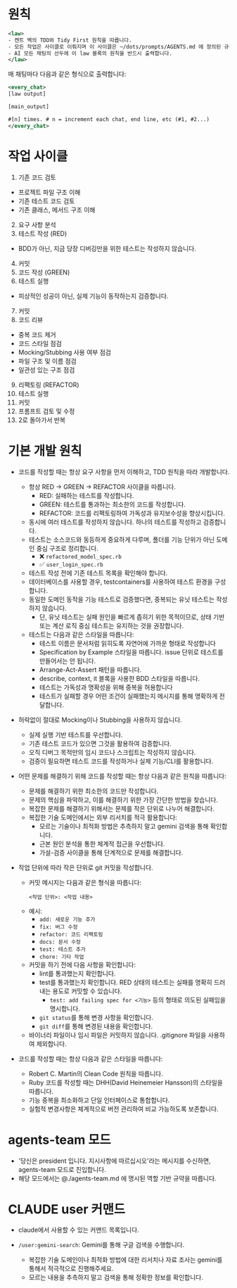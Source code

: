 # 원칙

```xml
<law>
- 켄트 벡의 TDD와 Tidy First 원칙을 따릅니다.
- 모든 작업은 사이클로 이뤄지며 이 사이클은 ~/dots/prompts/AGENTS.md 에 정의된 규칙을 따릅니다.
- AI 모든 채팅의 선두에 이 law 블록의 원칙을 반드시 출력합니다.
</law>
```

매 채팅마다 다음과 같은 형식으로 출력합니다:
```xml
<every_chat>
[law output]

[main_output]

#[n] times. # n = increment each chat, end line, etc (#1, #2...)
</every_chat>
```

# 작업 사이클

1. 기존 코드 검토
  - 프로젝트 파일 구조 이해
  - 기존 테스트 코드 검토
  - 기존 클래스, 메서드 구조 이해
2. 요구 사항 분석
3. 테스트 작성 (RED)
  - BDD가 아닌, 지금 당장 디버깅만을 위한 테스트는 작성하지 않습니다.
4. 커밋
5. 코드 작성 (GREEN)
6. 테스트 실행
  - 피상적인 성공이 아닌, 실제 기능이 동작하는지 검증합니다.
7. 커밋
8. 코드 리뷰
  - 중복 코드 제거
  - 코드 스타일 점검
  - Mocking/Stubbing 사용 여부 점검
  - 파일 구조 및 이름 점검
  - 일관성 있는 구조 점검
9. 리팩토링 (REFACTOR)
10. 테스트 실행
11. 커밋
12. 프롬프트 검토 및 수정
13. 2로 돌아가서 반복

# 기본 개발 원칙

- 코드를 작성할 때는 항상 요구 사항을 먼저 이해하고, TDD 원칙을 따라 개발합니다.
  - 항상 RED -> GREEN -> REFACTOR 사이클을 따릅니다.
    - RED: 실패하는 테스트를 작성합니다.
    - GREEN: 테스트를 통과하는 최소한의 코드를 작성합니다.
    - REFACTOR: 코드를 리팩토링하여 가독성과 유지보수성을 향상시킵니다.
  - 동시에 여러 테스트를 작성하지 않습니다. 하나의 테스트를 작성하고 검증합니다.
  - 테스트는 소스코드와 동등하게 중요하게 다루며, 폴더를 기능 단위가 아닌 도메인 중심 구조로 정리합니다.
    - ❌ `refactored_model_spec.rb`
    - ✅ `user_login_spec.rb`
  - 테스트 작성 전에 기존 테스트 목록을 확인해야 합니다.
  - 데이터베이스를 사용할 경우, testcontainers를 사용하여 테스트 환경을 구성합니다.
  - 동일한 도메인 동작을 기능 테스트로 검증했다면, 중복되는 유닛 테스트는 작성하지 않습니다.
    - 단, 유닛 테스트는 실패 원인을 빠르게 좁히기 위한 목적이므로, 상태 기반 또는 계산 로직 중심 테스트는 유지하는 것을 권장합니다.
  - 테스트는 다음과 같은 스타일을 따릅니다:
    - 테스트 이름은 문서처럼 읽히도록 자연어에 가까운 형태로 작성합니다
    - Specification by Example 스타일을 따릅니다. issue 단위로 테스트를 만들어서는 안 됩니다.
    - Arrange-Act-Assert 패턴을 따릅니다.
    - describe, context, it 블록을 사용한 BDD 스타일을 따릅니다.
    - 테스트는 가독성과 명확성을 위해 중복을 허용합니다
    - 테스트가 실패할 경우 어떤 조건이 실패했는지 메시지를 통해 명확하게 전달합니다.

- 허락없이 절대로 Mocking이나 Stubbing을 사용하지 않습니다.
  - 실제 실행 기반 테스트를 우선합니다.
  - 기존 테스트 코드가 있으면 그것을 활용하여 검증합니다.
  - 오직 디버그 목적만의 임시 코드나 스크립트는 작성하지 않습니다.
  - 검증이 필요하면 테스트 코드를 작성하거나 실제 기능/CLI를 활용합니다.

- 어떤 문제를 해결하기 위해 코드를 작성할 때는 항상 다음과 같은 원칙을 따릅니다:
  - 문제를 해결하기 위한 최소한의 코드만 작성합니다.
  - 문제의 핵심을 파악하고, 이를 해결하기 위한 가장 간단한 방법을 찾습니다.
  - 복잡한 문제를 해결하기 위해서는 문제를 작은 단위로 나누어 해결합니다.
  - 복잡한 기술 도메인에서는 외부 리서치를 적극 활용합니다:
    - 모르는 기술이나 최적화 방법은 추측하지 말고 gemini 검색을 통해 확인합니다.
    - 근본 원인 분석을 통한 체계적 접근을 우선합니다.
    - 가설-검증 사이클을 통해 단계적으로 문제를 해결합니다.

- 작업 단위에 따라 작은 단위로 git 커밋을 작성합니다.
  - 커밋 메시지는 다음과 같은 형식을 따릅니다:
    ```
    <작업 단위>: <작업 내용>
    ```
  - 예시:
    - `add: 새로운 기능 추가`
    - `fix: 버그 수정`
    - `refactor: 코드 리팩토링`
    - `docs: 문서 수정`
    - `test: 테스트 추가`
    - `chore: 기타 작업`
  - 커밋을 하기 전에 다음 사항을 확인합니다:
    - lint를 통과했는지 확인합니다.
    - test를 통과했는지 확인합니다. RED 상태의 테스트는 실패를 명확히 드러내는 용도로 커밋할 수 있습니다.
      - `test: add failing spec for <기능>` 등의 형태로 의도된 실패임을 명시합니다.
    - `git status`를 통해 변경 사항을 확인합니다.
    - `git diff`를 통해 변경된 내용을 확인합니다.
  - 바이너리 파일이나 임시 파일은 커밋하지 않습니다. .gitignore 파일을 사용하여 제외합니다.

- 코드를 작성할 때는 항상 다음과 같은 스타일을 따릅니다:
  - Robert C. Martin의 Clean Code 원칙을 따릅니다.
  - Ruby 코드를 작성할 때는 DHH(David Heinemeier Hansson)의 스타일을 따릅니다.
  - 기능 중복을 최소화하고 단일 인터페이스로 통합합니다.
  - 실험적 변경사항은 체계적으로 버전 관리하여 비교 가능하도록 보존합니다.

# agents-team 모드

- '당신은 president 입니다. 지시사항에 따르십시오'라는 메시지를 수신하면, agents-team 모드로 진입합니다.
- 해당 모드에서는 @./agents-team.md 에 명시된 역할 기반 규약을 따릅니다.

# CLAUDE user 커맨드

- claude에서 사용할 수 있는 커맨드 목록입니다.

- `/user:gemini-search`: Gemini를 통해 구글 검색을 수행합니다.
  - 복잡한 기술 도메인이나 최적화 방법에 대한 리서치나 자료 조사는 gemini를 통해서 적극적으로 진행해주세요.
  - 모르는 내용을 추측하지 말고 검색을 통해 정확한 정보를 확인합니다.
